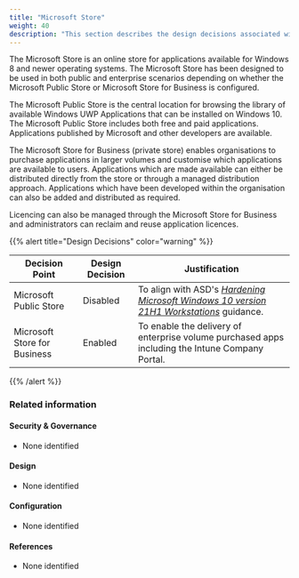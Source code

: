 ```yaml
---
title: "Microsoft Store"
weight: 40
description: "This section describes the design decisions associated with the Microsoft Store on Windows 10 and 11 endpoints configured according to guidance in ASD's Blueprint for Secure Cloud."
---
```


The Microsoft Store is an online store for applications available for Windows 8 and newer operating systems. The Microsoft Store has been designed to be used in both public and enterprise scenarios depending on whether the Microsoft Public Store or Microsoft Store for Business is configured.

The Microsoft Public Store is the central location for browsing the library of available Windows UWP Applications that can be installed on Windows 10. The Microsoft Public Store includes both free and paid applications. Applications published by Microsoft and other developers are available.

The Microsoft Store for Business (private store) enables organisations to purchase applications in larger volumes and customise which applications are available to users. Applications which are made available can either be distributed directly from the store or through a managed distribution approach. Applications which have been developed within the organisation can also be added and distributed as required.

Licencing can also be managed through the Microsoft Store for Business and administrators can reclaim and reuse application licences.

{{% alert title="Design Decisions" color="warning" %}}

| Decision Point               | Design Decision | Justification                                                                                  |
|------------------------------|-----------------|------------------------------------------------------------------------------------------------|
| Microsoft Public Store       | Disabled        | To align with ASD's [*Hardening Microsoft Windows 10 version 21H1 Workstations*](https://www.cyber.gov.au/resources-business-and-government/maintaining-devices-and-systems/system-hardening-and-administration/system-hardening/hardening-microsoft-windows-10-version-21h1-workstations) guidance.                                             |
| Microsoft Store for Business | Enabled         | To enable the delivery of enterprise volume purchased apps including the Intune Company Portal. |

{{% /alert %}}

### Related information

#### Security & Governance

* None identified

#### Design

* None identified

#### Configuration

* None identified

#### References

* None identified